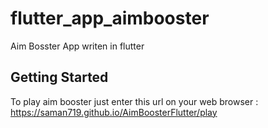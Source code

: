 # flutter_app_aimbooster

Aim Bosster App writen in flutter

## Getting Started

To play aim booster just enter this url on your web browser :
https://saman719.github.io/AimBoosterFlutter/play

